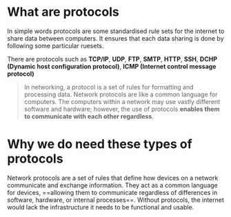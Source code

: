 # What are protocols
In simple words protocols are some standardised rule sets for the internet to share data between computers. It ensures that each data sharing is done by following some particular ruesets. 

There are protocols such as **TCP/IP**, **UDP**, **FTP**, **SMTP**, **HTTP**, **SSH**, **DCHP (Dynamic host configuration protocol)**, **ICMP (Internet control message protocol)**

> In networking, a protocol is a set of rules for formatting and processing data. Network protocols are like a common language for computers. The computers within a network may use vastly different software and hardware; however, the use of protocols **enables them to communicate with each other regardless**.

# Why we do need these types of protocols 
Network protocols are a set of rules that define how devices on a network communicate and exchange information. They act as a common language for devices, ==allowing them to communicate regardless of differences in software, hardware, or internal processes==. Without protocols, the internet would lack the infrastructure it needs to be functional and usable.